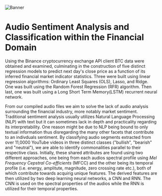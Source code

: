 ![Banner](https://i.gyazo.com/2e52e69c80f4884d0d3c5e37742115f3.jpg)
# Audio Sentiment Analysis and Classification within the Financial Domain 

Using the Binance cryptocurrency exchange API client BTC data were obtained and examined, culminating in the construction of five distinct regression models to predict next day's close price as a function of its inferred financial market indicator statistics. Three were built using linear regression algorithms: Ordinary Least Squares (OLS), Lasso, and Ridge. One was built using the Random Forest Regression (RFR) algorithm. Then last, one was built using a Long Short Term Memory(LSTM) recurrent neural network.

From our compiled audio files we aim to solve the lack of audio analysis surrounding the financial industry, more notably market sentiment. Traditional sentiment analysis usually utilizes Natural Language Processing (NLP) with text but it can sometimes lack in depth and practicality regarding its interpretability. One reason might be due to NLP being bound to only textual information thus disregarding the many other facets that contribute to an indivduals sentiment. By classifying audio segments extracted from over 11,0000 YouTube videos in three distinct classes ("bullish", "bearish" and "neutral"), we are able to identify commonalities parallel to their respective class. Initially, these shared attributes are found using two different approaches, one being from each audios spectral profile using *Mel Frequency Cepstral Co-efficients* (MFCC) and the other being its temporal profile (i.e. energy, amplitute, magnitude, zero crossing rate etc.), both of which contribute towards acquirig unique features. The derived features are then utilized by two deep learning neural networks, a CNN and RNN. The CNN is used on the spectral properties of the audios while the RNN is utilized for their temporal properties.


